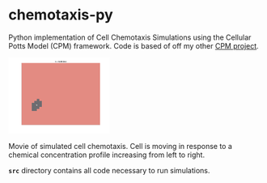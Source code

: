 # chemotaxis-py

Python implementation of Cell Chemotaxis Simulations using the Cellular Potts Model (CPM) framework. Code is based of off my other [CPM project](https://github.com/varennes/singlecell-cpm).

<img src="fig/cpm_mov1.gif" style="width: 200px;"/>

Movie of simulated cell chemotaxis. Cell is moving in response to a chemical concentration profile increasing from left to right.

**`src`** directory contains all code necessary to run simulations.
